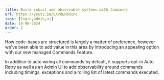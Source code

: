 ```yaml
---
title: Build robust and observable systems with Commands
url: https://youtu.be/SXPdBHbncPc
tags: [logic,admin,ui]
date: 18-06-2024
order: 2
---
```


How code-bases are structured is largely a matter of preference, however we've been able to add value 
in this area by introducing an appealing option with our new managed Commands Feature.

In addition to auto wiring all commands by default, it supports opt-in Auto Retry as well as an Admin UI 
to add observability around commands including timings, exceptions and a rolling list of latest commands executed.
